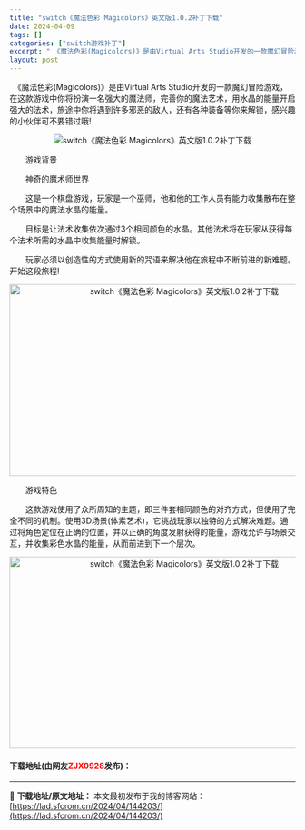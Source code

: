 ```yaml
---
title: "switch《魔法色彩 Magicolors》英文版1.0.2补丁下载"
date: 2024-04-09
tags: []
categories: ["switch游戏补丁"]
excerpt: "　《魔法色彩(Magicolors)》是由Virtual Arts Studio开发的一款魔幻冒险游戏，在这款游戏中你将扮演一名强大的魔法师，完善你的魔法艺术，用水晶的能量开启强大的法术，旅途中你将遇到许多邪恶的敌人，还有各种装备等你来解锁，感兴趣的小伙伴可不要错过哦! 　　游戏背景 　　神奇的魔术&hellip;"
layout: post
---
```


 <p>　《魔法色彩(Magicolors)》是由Virtual Arts Studio开发的一款魔幻冒险游戏，在这款游戏中你将扮演一名强大的魔法师，完善你的魔法艺术，用水晶的能量开启强大的法术，旅途中你将遇到许多邪恶的敌人，还有各种装备等你来解锁，感兴趣的小伙伴可不要错过哦!</p> <p align="center"><img align="" border="0" src="http://i-4.yxdown.com/2019/8/14/2f9fe659-7941-40eb-86f9-7465f3e7d03e.jpg" alt="switch《魔法色彩 Magicolors》英文版1.0.2补丁下载" /></p> <p>　　游戏背景</p> <p>　　神奇的魔术师世界</p> <p>　　这是一个棋盘游戏，玩家是一个巫师，他和他的工作人员有能力收集散布在整个场景中的魔法水晶的能量。</p> <p>　　目标是让法术收集依次通过3个相同颜色的水晶。其他法术将在玩家从获得每个法术所需的水晶中收集能量时解锁。</p> <p>　　玩家必须以创造性的方式使用新的咒语来解决他在旅程中不断前进的新难题。开始这段旅程!</p> <p style="text-align: center;"><img src="https://lad.sfcrom.cn/wp-content/uploads/2024/04/20240409_66153760d89fc.webp" style="width: 600px; height: 338px;" alt="switch《魔法色彩 Magicolors》英文版1.0.2补丁下载" /></p> <p>　　游戏特色</p> <p>　　这款游戏使用了众所周知的主题，即三件套相同颜色的对齐方式，但使用了完全不同的机制。使用3D场景(体素艺术)，它挑战玩家以独特的方式解决难题。通过将角色定位在正确的位置，并以正确的角度发射获得的能量，游戏允许与场景交互，并收集彩色水晶的能量，从而前进到下一个层次。</p> <p style="text-align: center;"><img src="https://lad.sfcrom.cn/wp-content/uploads/2024/04/20240409_661537616c69b.webp" style="width: 600px; height: 338px;" alt="switch《魔法色彩 Magicolors》英文版1.0.2补丁下载" /></p> <p><h4>下载地址(由网友<font color="red">ZJX0928</font>发布)：</h4></p> 

---
📖 **下载地址/原文地址：** 本文最初发布于我的博客网站：[https://lad.sfcrom.cn/2024/04/144203/](https://lad.sfcrom.cn/2024/04/144203/)
